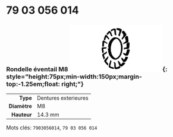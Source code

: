# 79 03 056 014

### Rondelle éventail M8 ![](../assets/images/parts/fan_washer.png){: style="height:75px;min-width:150px;margin-top:-1.25em;float: right;"}

|   |   |
|---:|---|
**Type** | Dentures exterieures
**Diamètre** | M8
**Hauteur** |14.3 mm

Mots clés: `7903056014`, `79 03 056 014`
